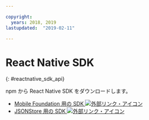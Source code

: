 ```yaml
---

copyright:
  years: 2018, 2019
lastupdated:  "2019-02-11"

---
```


#	React Native SDK
{: #reactnative_sdk_api}

npm から React Native SDK をダウンロードします。

* [Mobile Foundation 用の SDK ![外部リンク・アイコン](../../icons/launch-glyph.svg "外部リンク・アイコン")](https://www.npmjs.com/package/react-native-ibm-mobilefirst)
* [JSONStore 用の SDK ![外部リンク・アイコン](../../icons/launch-glyph.svg "外部リンク・アイコン")](https://www.npmjs.com/package/react-native-mobilefirst-jsonstore)

